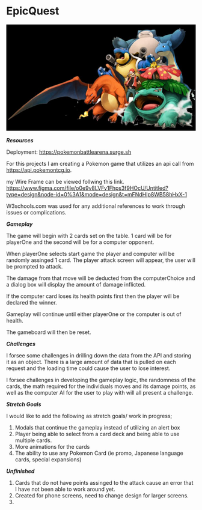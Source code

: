 # EpicQuest

![Alt text](HAPcjg.jpg)

***Resources***

Deployment: https://pokemonbattlearena.surge.sh

For this projects I am creating a Pokemon game that utilizes an api call from https://api.pokemontcg.io.

my Wire Frame can be viewed follwing this link. 
https://www.figma.com/file/o0e9v8LVFv1Fhps3f9HOcU/Untitled?type=design&node-id=0%3A1&mode=design&t=mFNdHIp8WB58hHxX-1 

W3schools.com was used for any additional references to work through issues or complications.


***Gameplay***

The game will begin with 2 cards set on the table. 1 card will be for playerOne and the second will be for a computer opponent. 

When playerOne selects start game the player and computer will be randomly assinged 1 card. The player attack screen will appear, the user will be prompted to attack.

The damage from that move will be deducted from the computerChoice and a dialog box will display the amount of damage inflicted.

If the computer card loses its health points first then the player will be declared the winner.

Gameplay will continue until either playerOne or the computer is out of health.

The gameboard will then be reset.

***Challenges***

I forsee some challenges in drilling down the data from the API and storing it as an object. There is a large amount of data that is pulled on each request and the loading time could cause the user to lose interest.

I forsee challenges in developing the gameplay logic, the randomness of the cards, the math required for the individuals moves and its damage points, as well as the computer AI for the user to play with will all present a challenge.

***Stretch Goals***

I would like to add the following as stretch goals/ work in progress;

1. Modals that continue the gameplay instead of utilizing an alert box
2. Player being able to select from a card deck and being able to use multiple cards.
3. More animations for the cards
4. The ability to use any Pokemon Card (ie promo, Japanese language cards, special expansions)

***Unfinished***

1. Cards that do not have points assinged to the attack cause an error that I have not been able to work around yet.
2. Created for phone screens, need to change design for larger screens.
3. 
